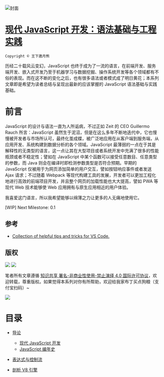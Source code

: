 ![封面](https://coding.net/u/hoteam/p/Cache/git/raw/master/2017/8/1/1-roedigbmFjRYkZobdZWuKg.jpeg)

# [现代 JavaScript 开发：语法基础与工程实践](https://parg.co/bxN)

`Copyright © 王下邀月熊`

历经二十载风云变幻，JavaScript 也终于成为了一流的语言，在前端开发、服务端开发、嵌入式开发乃至于机器学习与数据挖掘、操作系统开发等各个领域都有不俗的表现。而在这不断的变化之后，也有很多语法或者模式成了明日黄花；本系列文章即是希望为读者总结与呈现出最新的应该掌握的 JavaScript 语法基础与实践基础。

# 前言

JavaScript 的设计与语法一直为人所诟病，不过正如 Zeit 的 CEO Guillermo Rauch 所言：JavaScript 虽然生于泥沼，但是在这么多年不断地迭代中，它也慢慢被开发者与市场所认可，最终化茧成蝶，被广泛地应用在从客户端到服务端，从应用开发、系统构建到数据分析的各个领域。JavaScript 最薄弱的一点在于其是解释性的无类型的语言，这一点让其在大型项目或者系统开发中充满了很多的性能瓶颈或者不稳定性；譬如在 JavaScript 中某个函数可以接受任意数目、任意类型的参数，而 Java 则会在编译时即检测参数类型是否符合预期。早期的 JavaScript 仅被用于为网页添加简单的用户交互，譬如按钮响应事件或者发送 Ajax 请求；不过随着 Webpack 等现代构建工具的发展，开发者可以更加工程化地进行高效的前端项目开发，并且整个网页的加载性能也大大提高，譬如 PWA 等现代 Web 技术能够使 Web 应用拥有与原生应用相近的用户体验。

我喜爱这门语言，所以我希望能够以绵薄之力让更多的人无痛地使用它。

[WIP] Next Milestone: 0.1

## 参考

* [Collection of helpful tips and tricks for VS Code.](https://github.com/Microsoft/vscode-tips-and-tricks)

## 版权

![](https://parg.co/bDY) ![](https://parg.co/bDm)

笔者所有文章遵循 [知识共享 署名-非商业性使用-禁止演绎 4.0 国际许可协议](https://creativecommons.org/licenses/by-nc-nd/4.0/deed.zh)，欢迎转载，尊重版权。如果觉得本系列对你有所帮助，欢迎给我家布丁买点狗粮（支付宝扫码）~

![](https://github.com/wxyyxc1992/OSS/blob/master/2017/8/1/Buding.jpg?raw=true)

# 目录

* [导论](./导论)

  * [现代 JavaScript 开发](./导论/现代%20JavaScript%20开发.md)
  * [JavaScript 编年史](./导论/JavaScript%20编年史.md)

* [表达式与控制流](./表达式与控制流)

* [剖析 V8 引擎]()
